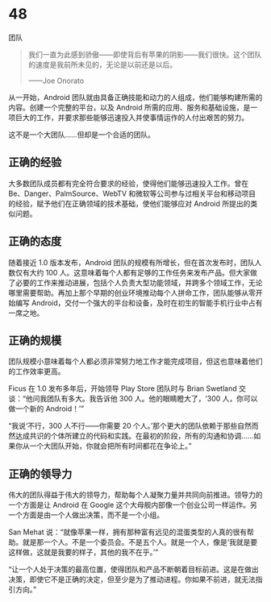 # 48

团队

> 我们一直为此感到骄傲——即使背后有苹果的阴影——我们很快。这个团队的速度是我前所未见的，无论是以前还是以后。
> 
> ——Joe Onorato

从一开始，Android 团队就由具备正确技能和动力的人组成，他们能够构建所需的内容。创建一个完整的平台，以及 Android 所需的应用、服务和基础设施，是一项巨大的工作，并要求那些能够迅速投入并使事情运作的人付出艰苦的努力。

这不是一个大团队……但却是一个合适的团队。

## 正确的经验

大多数团队成员都有完全符合要求的经验，使得他们能够迅速投入工作。曾在 Be、Danger、PalmSource、WebTV 和微软等公司参与过相关平台和移动项目的经验，赋予他们在正确领域的技术基础，使他们能够应对 Android 所提出的类似问题。

## 正确的态度

随着接近 1.0 版本发布，Android 团队的规模有所增长，但在首次发布时，团队人数仅有大约 100 人。这意味着每个人都有足够的工作任务来发布产品。但大家做了必要的工作来推动进展，包括个人负责大型功能领域，并跨多个领域工作，无论哪里需要帮助。再加上那个早期的创业环境推动每个人拼命工作，团队能够从零开始编写 Android，交付一个强大的平台和设备，及时在初生的智能手机行业中占有一席之地。

## 正确的规模

团队规模小意味着每个人都必须非常努力地工作才能完成项目，但这也意味着他们的工作效率更高。

Ficus 在 1.0 发布多年后，开始领导 Play Store 团队时与 Brian Swetland 交谈：“他问我团队有多大。我告诉他 300 人。他的眼睛瞪大了，‘300 人，你可以做一个新的 Android！’”

“我说‘不行，300 人不行——你需要 20 个人。’那个更大的团队依赖于那些自然而然达成共识的个体所建立的代码和实践。在最初的阶段，所有的沟通和协调……如果你从一个大团队开始，你就会把所有时间都花在争论上。”

## 正确的领导力

伟大的团队得益于伟大的领导力，帮助每个人凝聚力量并共同向前推进。领导力的一个方面是让 Android 在 Google 这个大母舰内部像一个创业公司一样运作。另一个方面是由一个人做出决策，而不是一个小组。

San Mehat 说：“就像苹果一样，拥有那种富有远见的混蛋类型的人真的很有帮助。就是那一个人。不是一个委员会。不是五个人。就是一个人，像是‘我就是要这样做，这就是我要的样子，其他的我不在乎。’”

“让一个人处于决策的最高位置，使得团队和产品不断朝着目标前进。这是在做出决策，即使它不是正确的决定，但至少是为了推动进程。你如果不前进，就无法指引方向。”
